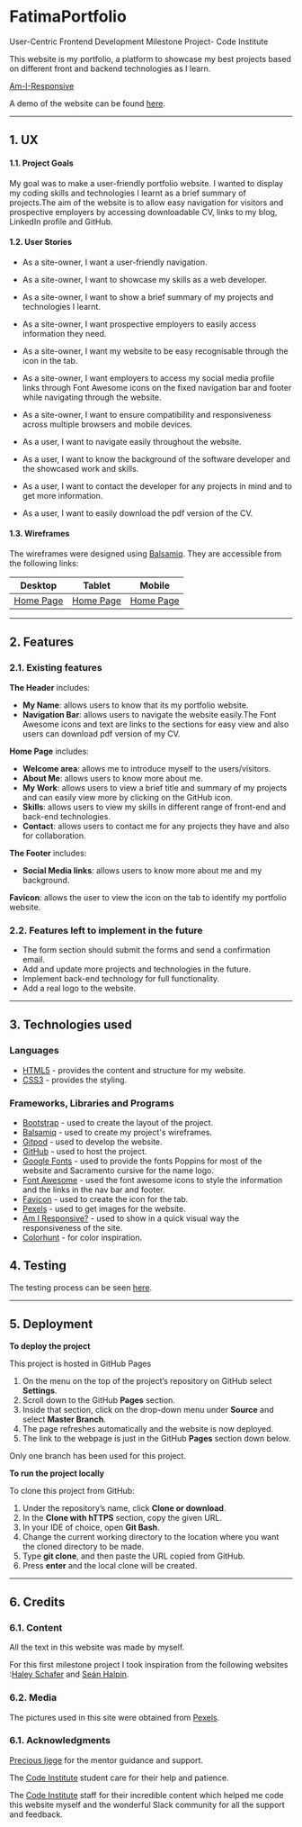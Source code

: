 # FatimaPortfolio
User-Centric Frontend Development Milestone Project- Code Institute


This website is my portfolio, a platform to showcase my best projects based on different front and backend technologies as I learn.

[Am-I-Responsive](assets/images/am-i-responsive.jpg)

A demo of the website can be found [here]( ).

---

## 1. UX

#### 1.1. Project Goals

My goal was to make a user-friendly portfolio website. I wanted to display my coding skills and technologies I learnt as a brief summary of projects.The aim of the website is to allow easy navigation for visitors and prospective employers by accessing downloadable CV, links to my blog, LinkedIn profile and GitHub.


#### 1.2. User Stories

- As a site-owner, I want a user-friendly navigation.
- As a site-owner, I want to showcase my skills as a web developer.
- As a site-owner, I want to show a brief summary of my projects and technologies I learnt.
- As a site-owner, I want prospective employers to easily access information they need.
- As a site-owner, I want my website to be easy recognisable through the icon in the tab. 
- As a site-owner, I want employers to access my social media profile links through Font Awesome icons on the fixed navigation bar and footer while navigating through the website.
- As a site-owner, I want to ensure compatibility and responsiveness across multiple browsers and mobile devices.

- As a user, I want to navigate easily throughout the website.
- As a user, I want to know the background of the software developer and the showcased work and skills.
- As a user, I want to contact the developer for any projects in mind and to get more information.
- As a user, I want to easily download the pdf version of the CV.

#### 1.3. Wireframes
The wireframes were designed using [Balsamiq](https://balsamiq.com/). They are accessible from the following links:

|    Desktop   |    Tablet    |    Mobile    |
|    :----:    |     :----:   |    :----:    |
|[Home Page](wireframes/Desktop-view/desktop-view.png)|[Home Page](wireframes/Tablet-view/Tablet-view.png)|[Home Page](wireframes/Mobile-view/Mobile-view.png)|

---


## 2. Features

### 2.1. Existing features

**The Header** includes:

- **My Name**: allows users to know that its my portfolio website.
- **Navigation Bar**: allows users to navigate the website easily.The Font Awesome icons and text are links to the sections for easy view and also users can download pdf version of my CV.


**Home Page** includes:

- **Welcome area**: allows me to introduce myself to the users/visitors.
- **About Me**: allows users to know more about me.
- **My Work**: allows users to view a brief title and summary of my projects and can easily view more by clicking on the GitHub icon.
- **Skills**: allows users to view my skills in different range of front-end and back-end technologies.
- **Contact**: allows users to contact me for any projects they have and also for collaboration.


**The Footer** includes:

- **Social Media links**: allows users to know more about me and my background.


**Favicon**: allows the user to view the icon on the tab to identify my portfolio website.

### 2.2. Features left to implement in the future

- The form section should submit the forms and send a confirmation email.
- Add and update more projects and technologies in the future.
- Implement back-end technology for full functionality.
- Add a real logo to the website.


---

## 3. Technologies used

### Languages
- [HTML5](https://www.w3schools.com/html/) - provides the content and structure for my website.
- [CSS3](https://developer.mozilla.org/en-US/docs/Web/CSS) - provides the styling.

### Frameworks, Libraries and Programs
- [Bootstrap](https://getbootstrap.com/) - used to create the layout of the project.
- [Balsamiq](https://balsamiq.com/) - used to create my project's wireframes.
- [Gitpod](https://gitpod.io/) - used to develop the website.
- [GitHub](https://github.com/) - used to host the project.
- [Google Fonts](https://fonts.google.com/) - used to provide the fonts Poppins for most of the website and Sacramento cursive for the name logo.
- [Font Awesome](https://fontawesome.com/) - used the font awesome icons to style the information and the links in the nav bar and footer.
- [Favicon](https://www.favicon-generator.org//) - used to create the icon for the tab.
- [Pexels](https://www.pexels.com/) - used to get images for the website.
- [Am I Responsive?](http://ami.responsivedesign.is/) - used to show in a quick visual way the responsiveness of the site.
- [Colorhunt](https://colorhunt.co/palette/42191) - for color inspiration.



## 4. Testing

The testing process can be seen [here](TESTING.md).

---

## 5. Deployment

**To deploy the project**

This project is hosted in GitHub Pages

1. On the menu on the top of the project’s repository on GitHub select **Settings**.
2. Scroll down to the GitHub **Pages** section.
3. Inside that section, click on the drop-down menu under **Source** and select **Master Branch**.
4. The page refreshes automatically and the website is now deployed.
5. The link to the webpage is just in the GitHub **Pages** section down below.

Only one branch has been used for this project.

**To run the project locally**

To clone this project from GitHub:

1. Under the repository’s name, click **Clone or download**.
2. In the **Clone with hTTPS** section, copy the given URL.
3. In your IDE of choice, open **Git Bash**.
4. Change the current working directory to the location where you want the cloned directory to be made.
5. Type **git clone**, and then paste the URL copied from GitHub.
6. Press **enter** and the local clone will be created.

---

## 6. Credits

### 6.1. Content
All the text in this website was made by myself. 

For this first milestone project I took inspiration from the following websites :[Haley Schafer](https://www.haleyschafer.com/) and [Seán Halpin](https://www.seanhalpin.io/).

### 6.2. Media

The pictures used in this site were obtained from [Pexels](https://www.pexels.com/).

### 6.1. Acknowledgments

[Precious Ijege](https://www.linkedin.com/in/precious-ijege-908a00168/?originalSubdomain=ng) for the mentor guidance and support.

The [Code Institute](https://codeinstitute.net/) student care for their help and patience.

The [Code Institute](https://codeinstitute.net/) staff for their incredible content which helped me code this website myself and the wonderful Slack community for all the support and feedback.


